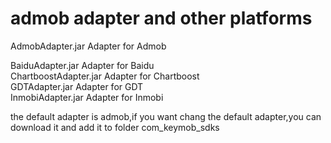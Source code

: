 # admob adapter and other platforms


AdmobAdapter.jar        Adapter for	Admob	<br/>

BaiduAdapter.jar        Adapter for	Baidu	<br/>
ChartboostAdapter.jar	Adapter for	Chartboost	<br/>
GDTAdapter.jar 		Adapter for	GDT	<br/>
InmobiAdapter.jar 	Adapter for	Inmobi	<br/>



the default adapter is admob,if you want chang the default adapter,you can download it and add it to folder  com_keymob_sdks